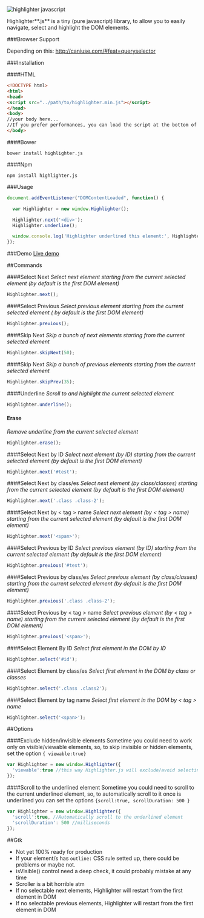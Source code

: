 ![highlighter javascript ](http://i.imgur.com/XmHz6mj.png)


Highlighter**.js** is a tiny (pure javascript) library, to allow you to easily navigate, select and highlight the DOM elements.

###Browser Support

Depending on this:
http://caniuse.com/#feat=queryselector

###Installation

####HTML
```html
<!DOCTYPE html>
<html>
<head>
<script src="../path/to/highlighter.min.js"></script>
</head>
<body>
//your body here...
//If you prefer performances, you can load the script at the bottom of your <body> instead of inside <head>
</body>
```
####Bower
```shell
bower install highlighter.js
```

####Npm
```shell
npm install highlighter.js
```

###Usage
```javascript
document.addEventListener("DOMContentLoaded", function() {

  var Highlighter = new window.Highlighter();

  Highlighter.next('<div>');
  Highlighter.underline();

  window.console.log('Highlighter underlined this element:', Highlighter.element);
});
```
###Demo
[Live demo](http://720kb.github.io/highlighter.js/ "Highlighter.js")

##Commands

####Select Next
_Select next element starting from the current selected element (by default is the first DOM element)_
```javascript
Highlighter.next();
```

####Select Previous
_Select previous element starting from the current selected element ( by default is the first DOM element)_
```javascript
Highlighter.previous();
```
####Skip Next
_Skip a bunch of next elements starting from the current selected element_
```javascript
Highlighter.skipNext(50);
```

####Skip Next
_Skip a bunch of previous elements starting from the current selected element_
```javascript
Highlighter.skipPrev(35);
```

####Underline
_Scroll to and highlight the current selected element_
```javascript
Highlighter.underline();
```

#### Erase
_Remove underline from the current selected element_
```javascript
Highlighter.erase();
```

####Select Next by ID
_Select next element (by ID) starting from the current selected element (by default is the first DOM element)_
```javascript
Highlighter.next('#test');
```

####Select Next by class/es
_Select next element (by class/classes) starting from the current selected element (by default is the first DOM element)_
```javascript
Highlighter.next('.class .class-2');
```
####Select Next by < tag > name
_Select next element (by < tag > name) starting from the current selected element (by default is the first DOM element)_
```javascript
Highlighter.next('<span>');
```

####Select Previous by ID
_Select previous element (by ID) starting from the current selected element (by default is the first DOM element)_
```javascript
Highlighter.previous('#test');
```

####Select Previous by class/es
_Select previous element (by class/classes) starting from the current selected element (by default is the first DOM element)_
```javascript
Highlighter.previous('.class .class-2');
```
####Select Previous by < tag > name
_Select previous element (by < tag > name) starting from the current selected element (by default is the first DOM element)_
```javascript
Highlighter.previous('<span>');
```

####Select Element By ID
_Select first element in the DOM by ID_
```javascript
Highlighter.select('#id');
```
####Select Element by class/es
_Select first element in the DOM by class or classes_
```javascript
Highlighter.select('.class .class2');
```
####Select Element by tag name
_Select first element in the DOM by < tag > name_
```javascript
Highlighter.select('<span>');
```
##Options

####Exclude hidden/invisible elements
Sometime you could need to work only on visible/viewable elements, so, to skip invisible or hidden elements, set the option ```{ viewable:true}```

```javascript
var Highlighter = new window.Highlighter({
  'viewable':true //this way Highlighter.js will exclude/avoid selecting or highlighting hidden/invisible elements
});
```

####Scroll to the underlined element
Sometime you could need to scroll to the current underlined element, so, to automatically scroll to it once is underlined you can set the options ```{scroll:true, scrollDuration: 500 }```
```javascript
var Highlighter = new window.Highlighter({
  'scroll':true, //Automatically scroll to the underlined element
  'scrollDuration': 500 //milliseconds
});
```

##Gtk
- Not yet 100% ready for production
- If your element/s has ```outline:``` CSS rule setted up, there could be problems or maybe not.
- isVisible() control need a deep check, it could probably mistake at any time
- Scroller is a bit horrible atm
- If no selectable next elements, Highlighter will restart from the first element in DOM
- If no selectable previous elements, Highlighter will restart from the first element in DOM
